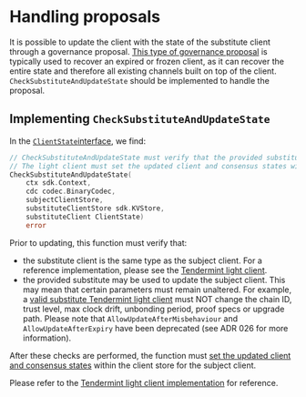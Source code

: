 <!--
order: 7
-->

# Handling proposals

It is possible to update the client with the state of the substitute client through a governance proposal. [This type of governance proposal](https://ibc.cosmos.network/main/ibc/proposals.html) is typically used to recover an expired or frozen client, as it can recover the entire state and therefore all existing channels built on top of the client. `CheckSubstituteAndUpdateState` should be implemented to handle the proposal.

## Implementing `CheckSubstituteAndUpdateState`

In the [`ClientState`interface](https://github.com/cosmos/ibc-go/blob/e650be91614ced7be687c30eb42714787a3bbc59/modules/core/exported/client.go), we find:

```go
// CheckSubstituteAndUpdateState must verify that the provided substitute may be used to update the subject client.
// The light client must set the updated client and consensus states within the clientStore for the subject client.
CheckSubstituteAndUpdateState(
    ctx sdk.Context, 
    cdc codec.BinaryCodec, 
    subjectClientStore, 
    substituteClientStore sdk.KVStore, 
    substituteClient ClientState) 
    error
```

Prior to updating, this function must verify that:

- the substitute client is the same type as the subject client. For a reference implementation, please see the [Tendermint light client](https://github.com/cosmos/ibc-go/blob/02-client-refactor-beta1/modules/light-clients/07-tendermint/proposal_handle.go#L32).
- the provided substitute may be used to update the subject client. This may mean that certain parameters must remain unaltered. For example, a [valid substitute Tendermint light client](https://github.com/cosmos/ibc-go/blob/02-client-refactor-beta1/modules/light-clients/07-tendermint/proposal_handle.go#L84) must NOT change the chain ID, trust level, max clock drift, unbonding period, proof specs or upgrade path. Please note that `AllowUpdateAfterMisbehaviour` and `AllowUpdateAfterExpiry` have been deprecated (see ADR 026 for more information).

After these checks are performed, the function must [set the updated client and consensus states](https://github.com/cosmos/ibc-go/blob/02-client-refactor-beta1/modules/light-clients/07-tendermint/proposal_handle.go#L77) within the client store for the subject client.

Please refer to the [Tendermint light client implementation](https://github.com/cosmos/ibc-go/blob/02-client-refactor-beta1/modules/light-clients/07-tendermint/proposal_handle.go#L27) for reference.
